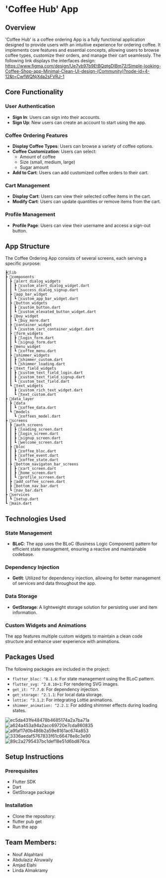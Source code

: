 # 'Coffee Hub' App

## Overview

'Coffee Hub' is a coffee ordering App is a fully functional application designed to provide users with an intuitive experience for ordering coffee. It implements core features and essential concepts, allowing users to browse coffee types, customize their orders, and manage their cart seamlessly. The following link displays the interfaces design: https://www.figma.com/design/Ue7vb97b9EtBQqtgDlBm72/Simple-looking-Coffee-Shop-app-Minimal-Clean-UI-design-(Community)?node-id=4-12&t=CwfWQNjXda2sFVRJ-1

## Core Functionality

### User Authentication
- **Sign In**: Users can  sign into their accounts.
- **Sign Up**: New users can create an account to start using the app.

### Coffee Ordering Features
- **Display Coffee Types**: Users can browse a variety of coffee options.
- **Coffee Customization**: Users can select:
  - Amount of coffee
  - Size (small, medium, large)
  - Sugar amount
- **Add to Cart**: Users can add customized coffee orders to their cart.

### Cart Management
- **Display Cart**: Users can view their selected coffee items in the cart.
- **Modify Cart**: Users can update quantities or remove items from the cart.

### Profile Management
- **Profile Page**: Users can view their username and access a sign-out button.

## App Structure

The Coffee Ordering App consists of several screens, each serving a specific purpose:

```
┣📂lib
┣ 📂components
┃ ┣ 📂alert_dialog_widgets
┃ ┃ ┣ 📜custom_alert_dialog_widget.dart
┃ ┃ ┗ 📜success_dialog_signup.dart
┃ ┣ 📂app_bar_widget
┃ ┃ ┗ 📜custom_app_bar_widget.dart
┃ ┣ 📂button_widgets
┃ ┃ ┣ 📜custom_button.dart
┃ ┃ ┗ 📜custom_elevated_button_widget.dart
┃ ┣ 📂buy_widget
┃ ┃ ┗ 📜buy_more.dart
┃ ┣ 📂container_widget
┃ ┃ ┗ 📜custom_cart_container_widget.dart
┃ ┣ 📂form_widgets
┃ ┃ ┣ 📜login_form.dart
┃ ┃ ┗ 📜signup_form.dart
┃ ┣ 📂menu_widget
┃ ┃ ┗ 📜coffee_menu.dart
┃ ┣ 📂shimmer_widgets
┃ ┃ ┣ 📜shimmer_custom.dart
┃ ┃ ┗ 📜shimmer_loading.dart
┃ ┣ 📂text_field_widgets
┃ ┃ ┣ 📜custom_text_field_login.dart
┃ ┃ ┣ 📜custom_text_field_signup.dart
┃ ┃ ┗ 📜custom_text_field.dart
┃ ┗ 📂text_widgets
┃   ┣ 📜custom_rich_text_widget.dart
┃   ┗ 📜text_custom.dart
┣ 📂data_layer
┃ ┣ 📂data
┃ ┃ ┗ 📜coffee_data.dart
┃ ┗ 📂models
┃   ┗ 📜coffees_model.dart
┣ 📂screens
┃ ┣ 📂auth_screens
┃ ┃ ┣ 📜loading_screen.dart
┃ ┃ ┣ 📜login_screen.dart
┃ ┃ ┣ 📜signup_screen.dart
┃ ┃ ┗ 📜welcome_screen.dart
┃ ┣ 📂bloc
┃ ┃ ┣ 📜coffee_bloc.dart
┃ ┃ ┣ 📜coffee_event.dart
┃ ┃ ┗ 📜coffee_state.dart
┃ ┣ 📂bottom_navigaton_bar_screens
┃ ┃ ┣ 📜cart_screen.dart
┃ ┃ ┣ 📜home_screen.dart
┃ ┃ ┗ 📜profile_scrreen.dart
┃ ┣ 📜add_coffee_screen.dart
┃ ┣ 📜bottom_nav_bar.dart
┃ ┗ 📜nav_bar.dart
┣ 📂services
┃ ┗ 📜setup.dart
┗ 📜main.dart

```

## Technologies Used

### State Management
- **BLoC**: The app uses the BLoC (Business Logic Component) pattern for efficient state management, ensuring a reactive and maintainable codebase.

### Dependency Injection
- **GetIt**: Utilized for dependency injection, allowing for better management of services and data throughout the app.

### Data Storage
- **GetStorage**: A lightweight storage solution for persisting user and item information.

### Custom Widgets and Animations
The app features multiple custom widgets to maintain a clean code structure and enhance user experience with animations.

## Packages Used

The following packages are included in the project:

- `flutter_bloc: ^8.1.6`: For state management using the BLoC pattern.
- `flutter_svg: ^2.0.10+1`: For rendering SVG images.
- `get_it: ^7.7.0`: For dependency injection.
- `get_storage: ^2.1.1`: For local data storage.
- `lottie: ^3.1.2`: For integrating Lottie animations.
- `shimmer_animation: ^2.2.1`: For adding shimmer effects during loading states.


![ec5da431fe48478b4685174a2a7ba71a](https://github.com/user-attachments/assets/66aeba27-980e-4f32-b33d-8fb035c9fcb9)
![a624a453a94a2acc69720e7cda860835](https://github.com/user-attachments/assets/77a127ff-8630-4b09-b2c6-d387422a8e70)
![a9faf17d0b486b2a59e8161ac674a853](https://github.com/user-attachments/assets/1aeb7e1b-ed45-4d7e-ad8a-02d810c2f237)
![3336aedaf5767833f61c66478e8c3e90](https://github.com/user-attachments/assets/26ccb021-6faf-40d3-8b8e-ec5435f3cb60)
![89c2a2795437bc1def18e51d6bd876ca](https://github.com/user-attachments/assets/234fce42-d190-4bd5-945e-aab83bb39196)

## Setup Instructions
### Prerequisites
- Flutter SDK
- Dart
- GetStorage package
### Installation
- Clone the repository:
- flutter pub get
- Run the app

## Team Members:
- Nouf Alqahtani
- Abdulaziz Alruwaily
- Amjad Elahi
- Linda Almakramy




